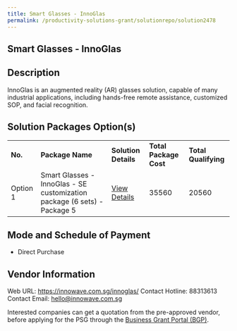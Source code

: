 ```yaml
---
title: Smart Glasses - InnoGlas
permalink: /productivity-solutions-grant/solutionrepo/solution2478
---
```


## Smart Glasses - InnoGlas

## Description

InnoGlas is an augmented reality (AR) glasses solution, capable of many industrial applications, including hands-free remote assistance, customized SOP, and facial recognition.

## Solution Packages Option(s)

<table>
<tr>
<td><b>No.</b></td>
<td><b>Package Name</b></td>
<td><b>Solution Details</b></td>
<td><b>Total Package Cost</b></td>
<td><b>Total Qualifying</b></td>
</tr>
<tr>
<td>Option 1</td>
<td>Smart Glasses - InnoGlas - SE customization package (6 sets) - Package 5</td>
<td><a href='https://www.gobusiness.gov.sg/images/psg/Innowave_Tech_20210083_Desensitised_Annex_3_Part_5.pdf'>View Details</a></td>
<td>35560</td>
<td>20560</td>
</tr>
</table>

## Mode and Schedule of Payment

 - Direct Purchase

## Vendor Information

 Web URL: https://innowave.com.sg/innoglas/ 
Contact Hotline: 88313613 
Contact Email: hello@innowave.com.sg 


Interested companies can get a quotation from the pre-approved vendor, before applying for the PSG through the <a href='https://www.businessgrants.gov.sg/'>Business Grant Portal (BGP)</a>.
<script src="/jquery/resize-tables.js"></script>
